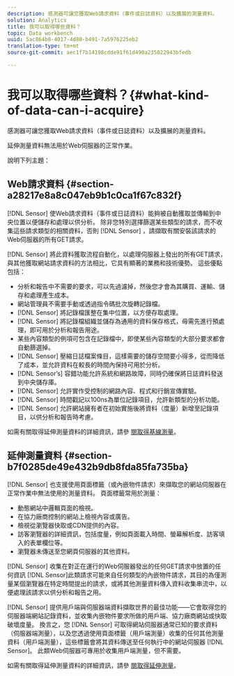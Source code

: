 ```yaml
---
description: 感測器可讓您獲取Web請求資料（事件或日誌資料）以及擴展的測量資料。
solution: Analytics
title: 我可以取得哪些資料？
topic: Data workbench
uuid: 5ac864b8-4017-4d80-b491-7a5976225eb2
translation-type: tm+mt
source-git-commit: aec1f7b14198cdde91f61d490a235022943bfedb

---
```



# 我可以取得哪些資料？{#what-kind-of-data-can-i-acquire}

感測器可讓您獲取Web請求資料（事件或日誌資料）以及擴展的測量資料。

延伸測量資料無法用於Web伺服器的正常作業。

說明下列主題：

## Web請求資料 {#section-a28217e8a8c047eb9b1c0ca1f67c832f}

[!DNL Sensor] 使Web請求資料（事件或日誌資料）能夠被自動獲取並傳輸到中央位置以便儲存和處理以供分析。 除非您特別選擇篩選某些類型的請求，而不收集這些請求類型的相關資料，否則 [!DNL Sensor] ，請擷取有關安裝該請求的Web伺服器的所有GET請求。

[!DNL Sensor] 將此資料獲取流程自動化，以處理伺服器上發出的所有GET請求，與其他獲取網站請求資料的方法相比，它具有顯著的業務和技術優勢。 這些優點包括：

* 分析和報告中不需要的要求，可以先過濾掉，然後您才會為其購買、運輸、儲存和處理產生成本。
* 網站管理員不需要手動或透過指令碼批次旋轉記錄檔。
* [!DNL Sensor] 將記錄檔匯整在集中位置，以方便存取處理。
* [!DNL Sensor] 將記錄檔組織並儲存為通用的資料保存格式，毋需先進行預處理，即可用於分析和報告用途。
* 某些內容類型的例項可包含在記錄檔中，即使某些內容類型的大部分要求都會自動篩選掉。
* [!DNL Sensor] 壓縮日誌檔案條目，這樣需要的儲存空間要小得多，從而降低了成本，並允許資料在較長的時間內保持可用於分析。
* [!DNL Sensor’s] 容錯功能允許系統和網路故障，同時仍確保將日誌資料發送到中央儲存庫。
* [!DNL Sensor] 允許實作受控制的網路內容、程式和行銷宣傳實驗。
* [!DNL Sensor] 時間戳記以100ns為單位記錄項目，允許新類型的分析功能。
* [!DNL Sensor] 允許網站擁有者在初始實施後將資料（度量）新增至記錄項目，以供分析和報告時考慮。

如需有關取得延伸測量資料的詳細資訊，請參 [閱取得基線測量](../../home/c-undst-pg-tag/c-acq-bsln-msmts/c-acq-bsln-msmts.md#concept-ed9b4b21693a4bafac75d60708b9b6fe)。

## 延伸測量資料 {#section-b7f0285de49e432b9db8fda85fa735ba}

[!DNL Sensor] 也支援使用頁面標籤（或內嵌物件請求）來擷取您的網站伺服器在正常作業中無法使用的測量資料。 頁面標籤常用於測量：

* 動態網站中邏輯頁面的檢視。
* 在協力廠商控制的網站上檢視內容或廣告。
* 檢視從瀏覽器快取或CDN提供的內容。
* 訪客瀏覽器的詳細資訊，包括度量，例如頁面載入時間、螢幕解析度、訪客填入的表單欄位等。
* 瀏覽器未傳送至您網頁伺服器的其他資料。

[!DNL Sensor] 收集在對正在運行的Web伺服器發出的任何GET請求中放置的任何資訊 [!DNL Sensor]此類請求可能來自任何類型的內嵌物件請求，其目的為僅測量某個瀏覽器在特定時間提出的請求，或將其他測量資料傳入資料收集串流中，以便處理該請求以供分析和報告之用。

[!DNL Sensor] 提供用戶端與伺服器端資料擷取世界的最佳功能——它會取得您的伺服器端網站記錄資料，並收集內嵌物件要求所做的用戶端、協力廠商網站或快取破壞度量。 換言之，您 [!DNL Sensor] 可取得網站伺服器通常已知的要求資料（伺服器端測量），以及您透過使用頁面標籤（用戶端測量）收集的任何其他測量資料（用戶端測量），這些標籤會將其資料傳送至任何執行中的網站伺服器 [!DNL Sensor]。 此類Web伺服器可專用於收集用戶端測量，但不需要。

如需有關取得延伸測量資料的詳細資訊，請參 [閱取得延伸測量](../../home/c-undst-pg-tag/c-acq-ext-msmt/c-acq-ext-msmt.md#concept-d171a6d2bde843cdb65bcfe69c6a4944)。
